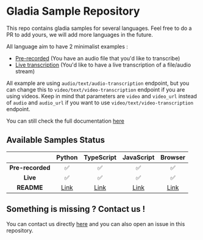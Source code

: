 # Gladia Sample Repository

This repo contains gladia samples for several languages. Feel free to do a PR to add yours, we will add more languages in the future.

All language aim to have 2 minimalist examples :

- [Pre-recorded](https://docs.gladia.io/reference/pre-recorded "Pre-recorded") (You have an audio file that you'd like to transcribe)
- [Live transcription](https://docs.gladia.io/reference/live-audio "Live transcription") (You'd like to have a live transcription of a file/audio stream)

All example are using `audio/text/audio-transcription` endpoint, but you can change this to `video/text/video-transcription` endpoint if you are using videos.
Keep in mind that parameters are `video` and `video_url` instead of `audio` and `audio_url` if you want to use `video/text/video-transcription` endpoint.

You can still check the full documentation [here](https://docs.gladia.io/reference/introduction "here")

## Available Samples Status

|                  |             Python              |             TypeScript              |             JavaScript              |             Browser              |
| :--------------: | :-----------------------------: | :---------------------------------: | :---------------------------------: | :---------------------------------: |
| **Pre-recorded** |               ✅                |                 ✅                  |                 ✅                  |                 ✅                  |
|     **Live**     |               ✅                |                 ✅                  |                 ✅                  |                 ✅                  |
|    **README**    | [Link](python/README.md "Link") | [Link](typescript/README.md "Link") | [Link](javascript/README.md "Link") | [Link](javascript-browser/README.md "Link") |

## Something is missing ? Contact us !

You can contact us directly [here](https://gladiaio.typeform.com/support?typeform-source=github.com/gladiaio/gladia-samples) and you can also open an issue in this repository.
